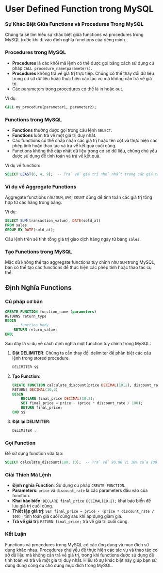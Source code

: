 # User Defined Function trong MySQL  

### Sự Khác Biệt Giữa Functions và Procedures Trong MySQL

Chúng ta sẽ tìm hiểu sự khác biệt giữa functions và procedures trong MySQL trước khi đi vào định nghĩa functions của riêng mình.

### Procedures trong MySQL

- **Procedures** là các khối mã lệnh có thể được gọi bằng cách sử dụng cú pháp `CALL procedure_name(parameters)`.
- **Procedures** không trả về giá trị trực tiếp. Chúng có thể thay đổi dữ liệu trong cơ sở dữ liệu hoặc thực hiện các tác vụ mà không cần trả về giá trị.
- Các parameters trong procedures có thể là in hoặc out.

Ví dụ:

```sql
CALL my_procedure(parameter1, parameter2);
```

### Functions trong MySQL

- **Functions** thường được gọi trong câu lệnh `SELECT`.
- **Functions** luôn trả về một giá trị duy nhất.
- Các functions có thể chấp nhận các giá trị hoặc tên cột và thực hiện các phép tính hoặc thao tác và trả về kết quả cuối cùng.
- Functions không thể cập nhật dữ liệu trong cơ sở dữ liệu, chúng chủ yếu được sử dụng để tính toán và trả về kết quả.

Ví dụ về function:

```sql
SELECT LEAST(6, 4, 9);  -- Trả về giá trị nhỏ nhất trong các giá trị đã cho, kết quả là 4.
```

### Ví dụ về Aggregate Functions

Aggregate functions như `SUM`, `AVG`, `COUNT` dùng để tính toán các giá trị tổng hợp từ các hàng trong bảng.

Ví dụ:

```sql
SELECT SUM(transaction_value), DATE(sold_at)
FROM sales
GROUP BY DATE(sold_at);
```

Câu lệnh trên sẽ tính tổng giá trị giao dịch hàng ngày từ bảng `sales`.

### Tạo Functions trong MySQL

Mặc dù không thể tạo aggregate functions tùy chỉnh như `SUM` trong MySQL, bạn có thể tạo các functions để thực hiện các phép tính hoặc thao tác cụ thể.

## Định Nghĩa Functions

### Cú pháp cơ bản
```sql
CREATE FUNCTION function_name (parameters)
RETURNS return_type
BEGIN
    -- function body
    RETURN return_value;
END;
```

Sau đây là ví dụ về cách định nghĩa một function tùy chỉnh trong MySQL:

1. **Đặt DELIMITER**: Chúng ta cần thay đổi delimiter để phân biệt các câu lệnh trong stored procedure.
    ```sql
    DELIMITER $$
    ```

2. **Tạo Function**:
    ```sql
    CREATE FUNCTION calculate_discount(price DECIMAL(10,2), discount_rate DECIMAL(5,2))
    RETURNS DECIMAL(10,2)
    BEGIN
        DECLARE final_price DECIMAL(10,2);
        SET final_price = price - (price * discount_rate / 100);
        RETURN final_price;
    END $$
    ```

3. **Đặt lại DELIMITER**:
    ```sql
    DELIMITER ;
    ```

### Gọi Function

Để sử dụng function vừa tạo:

```sql
SELECT calculate_discount(100, 10);  -- Trả về 90.00 vì 10% của 100 là 10, và giá cuối cùng là 100 - 10 = 90.
```

### Giải Thích Mã Lệnh

- **Định nghĩa Function**: Sử dụng cú pháp `CREATE FUNCTION`.
- **Parameters**: `price` và `discount_rate` là các parameters đầu vào của function.
- **Khai báo biến**: `DECLARE final_price DECIMAL(10,2);` khai báo biến để lưu giá trị cuối cùng.
- **Thiết lập giá trị**: `SET final_price = price - (price * discount_rate / 100);` tính toán giá cuối cùng sau khi áp dụng giảm giá.
- **Trả về giá trị**: `RETURN final_price;` trả về giá trị cuối cùng.

### Kết Luận

Functions và procedures trong MySQL có các ứng dụng và mục đích sử dụng khác nhau. Procedures chủ yếu để thực hiện các tác vụ và thao tác cơ sở dữ liệu mà không cần trả về giá trị, trong khi functions được sử dụng để tính toán và trả về một giá trị duy nhất. Hiểu rõ sự khác biệt này giúp bạn sử dụng đúng công cụ cho đúng mục đích trong MySQL.
